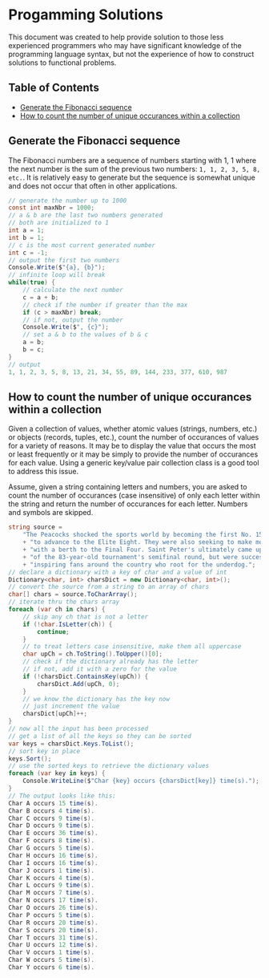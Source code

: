 # Progamming Solutions

This document was created to help provide solution to those less experienced programmers who may have significant knowledge of the programming language syntax, but not the experience of how to construct solutions to functional problems.

## Table of Contents

- [Generate the Fibonacci sequence](#generate-the-fibonacci-sequence)
- [How to count the number of unique occurances within a collection](#how-to-count-the-number-of-unique-occurances-within-a-collection)

## Generate the Fibonacci sequence

The Fibonacci numbers are a sequence of numbers starting with 1, 1 where the next number is the sum of the previous two numbers: `1, 1, 2, 3, 5, 8, etc.`. It is relatively easy to generate but the sequence is somewhat unique and does not occur that often in other applications.

```cs
// generate the number up to 1000
const int maxNbr = 1000;
// a & b are the last two numbers generated
// both are initialized to 1 
int a = 1;
int b = 1;
// c is the most current generated number
int c = -1;
// output the first two numbers
Console.Write($"{a}, {b}");
// infinite loop will break
while(true) {
    // calculate the next number
    c = a + b;
    // check if the number if greater than the max
    if (c > maxNbr) break;
    // if not, output the number
    Console.Write($", {c}");
    // set a & b to the values of b & c
    a = b;
    b = c;
}
// output
1, 1, 2, 3, 5, 8, 13, 21, 34, 55, 89, 144, 233, 377, 610, 987
```

## How to count the number of unique occurances within a collection

Given a collection of values, whether atomic values (strings, numbers, etc.) or objects (records, tuples, etc.), count the number of occurances of values for a variety of reasons. It may be to display the value that occurs the most or least frequently or it may be simply to provide the number of occurances for each value. Using a generic key/value pair collection class is a good tool to address this issue.

Assume, given a string containing letters and numbers, you are asked to count the number of occurances (case insensitive) of only each letter within the string and return the number of occurances for each letter. Numbers and symbols are skipped.

```cs
string source =
    "The Peacocks shocked the sports world by becoming the first No. 15 seed "
    + "to advance to the Elite Eight. They were also seeking to make more history "
    + "with a berth to the Final Four. Saint Peter's ultimately came up just short "
    + "of the 83-year-old tournament's semifinal round, but were successful in "
    + "inspiring fans around the country who root for the underdog.";
// declare a dictionary with a key of char and a value of int
Dictionary<char, int> charsDict = new Dictionary<char, int>();
// convert the source from a string to an array of chars
char[] chars = source.ToCharArray();
// iterate thru the chars array
foreach (var ch in chars) {
    // skip any ch that is not a letter
    if (!char.IsLetter(ch)) {
        continue;
    }
    // to treat letters case insensitive, make them all uppercase
    char upCh = ch.ToString().ToUpper()[0];
    // check if the dictionary already has the letter
    // if not, add it with a zero for the value
    if (!charsDict.ContainsKey(upCh)) {
        charsDict.Add(upCh, 0);
    }
    // we know the dictionary has the key now
    // just increment the value
    charsDict[upCh]++;
}
// now all the input has been processed
// get a list of all the keys so they can be sorted
var keys = charsDict.Keys.ToList();
// sort key in place
keys.Sort();
// use the sorted keys to retrieve the dictionary values
foreach (var key in keys) {
    Console.WriteLine($"Char {key} occurs {charsDict[key]} time(s).");
}
// The output looks like this:
Char A occurs 15 time(s).
Char B occurs 4 time(s).
Char C occurs 9 time(s).
Char D occurs 9 time(s).
Char E occurs 36 time(s).
Char F occurs 8 time(s).
Char G occurs 5 time(s).
Char H occurs 16 time(s).
Char I occurs 16 time(s).
Char J occurs 1 time(s).
Char K occurs 4 time(s).
Char L occurs 9 time(s).
Char M occurs 7 time(s).
Char N occurs 17 time(s).
Char O occurs 26 time(s).
Char P occurs 5 time(s).
Char R occurs 20 time(s).
Char S occurs 20 time(s).
Char T occurs 31 time(s).
Char U occurs 12 time(s).
Char V occurs 1 time(s).
Char W occurs 5 time(s).
Char Y occurs 6 time(s).
```